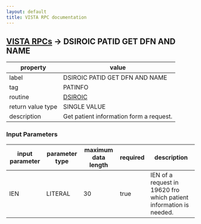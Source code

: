 ```yaml
---
layout: default
title: VISTA RPC documentation
---
```




## [VISTA RPCs](TableOfContent.md) &#8594; DSIROIC PATID GET DFN AND NAME 

 property | value 
--- | --- 
 label | DSIROIC PATID GET DFN AND NAME
 tag | PATINFO
 routine | [DSIROIC](http://code.osehra.org/dox/Routine_DSIROIC_source.html)
 return value type | SINGLE VALUE
 description | Get patient information form a request.

### Input Parameters

| input parameter | parameter type | maximum data length | required | description | 
| --- | --- | --- | --- | --- | 
| IEN | LITERAL | 30 | true | IEN of a request in 19620 fro which patient information is needed. | 